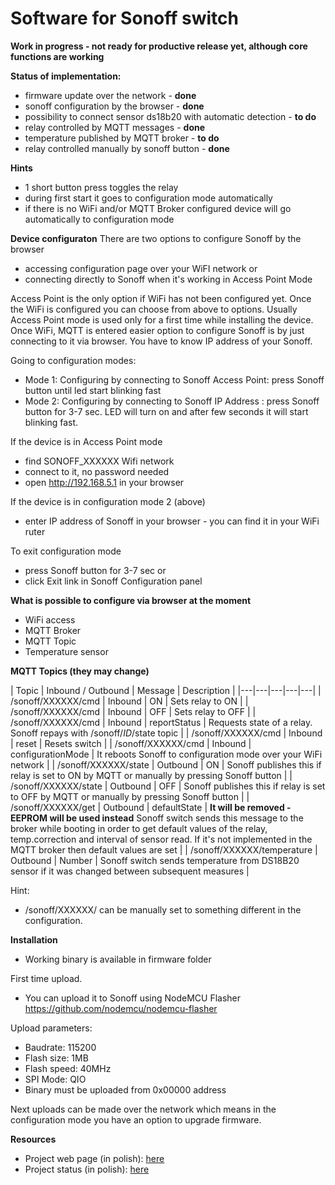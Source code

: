 # Software for Sonoff switch

**Work in progress - not ready for productive release yet, although core functions are working**

**Status of implementation:**
* firmware update over the network - **done**
* sonoff configuration by the browser - **done**
* possibility to connect sensor ds18b20 with automatic detection - **to do**
* relay controlled by MQTT messages - **done**
* temperature published by MQTT broker - **to do**
* relay controlled manually by sonoff button - **done**

**Hints**
* 1 short button press toggles the relay
* during first start it goes to configuration mode automatically
* if there is no WiFi and/or MQTT Broker configured device will go automatically to configuration mode

**Device configuraton**
There are two options to configure Sonoff by the browser
* accessing configuration page over your WiFI network or
* connecting directly to Sonoff when it's working in Access Point Mode

Access Point is the only option if WiFi has not been configured yet. Once the WiFi is configured you can choose from above to options.
Usually Access Point mode is used only for a first time while installing the device. Once WiFi, MQTT is entered easier option to configure Sonoff is by just connecting to it via browser. You have to know IP address of your Sonoff.

Going to configuration modes:
* Mode 1: Configuring by connecting to Sonoff Access Point: press Sonoff button until led start blinking fast
* Mode 2: Configuring by connecting to Sonoff IP Address : press Sonoff button for 3-7 sec. LED will turn on and after few seconds it will start blinking fast. 

If the device is in Access Point mode
* find SONOFF_XXXXXX Wifi network
* connect to it, no password needed
* open http://192.168.5.1 in your browser

If the device is in configuration mode 2 (above)
* enter IP address of Sonoff in your browser - you can find it in your WiFi ruter

To exit configuration mode
* press Sonoff button for 3-7 sec or
* click Exit link in Sonoff Configuration panel

**What is possible to configure via browser at the moment**
* WiFi access
* MQTT Broker
* MQTT Topic
* Temperature sensor 

**MQTT Topics (they may change)** 

| Topic  | Inbound / Outbound | Message | Description |
|---|---|---|---|---| 
| /sonoff/XXXXXX/cmd | Inbound | ON | Sets relay to ON  | 
| /sonoff/XXXXXX/cmd | Inbound | OFF | Sets relay to OFF | 
| /sonoff/XXXXXX/cmd | Inbound | reportStatus | Requests state of a relay. Sonoff repays with /sonoff/*ID*/state topic | 
| /sonoff/XXXXXX/cmd | Inbound | reset |  Resets switch | 
| /sonoff/XXXXXX/cmd | Inbound | configurationMode | It reboots Sonoff to configuration mode over your WiFi network  | 
| /sonoff/XXXXXX/state | Outbound | ON | Sonoff  publishes this if relay is set to ON by MQTT or manually by pressing Sonoff button |
| /sonoff/XXXXXX/state | Outbound | OFF | Sonoff  publishes this if relay is set to OFF by MQTT or manually by pressing Sonoff button |
| /sonoff/XXXXXX/get | Outbound | defaultState | **It will be removed - EEPROM will be used instead** Sonoff switch sends this message to the broker while booting in order to get default values of the relay, temp.correction and interval of sensor read. If it's not implemented in the MQTT broker then default values are set | 
| /sonoff/XXXXXX/temperature | Outbound | Number | Sonoff switch sends temperature from DS18B20 sensor if it was changed between subsequent measures | 

Hint:
* /sonoff/XXXXXX/ can be manually set to something different in the configuration. 

**Installation**
* Working binary is available in firmware folder

First time upload. 
* You can upload it to Sonoff using NodeMCU Flasher https://github.com/nodemcu/nodemcu-flasher

Upload parameters:
* Baudrate: 115200
* Flash size: 1MB
* Flash speed: 40MHz
* SPI Mode: QIO
* Binary must be uploaded from 0x00000 address

Next uploads can be made over the network which means in the configuration mode you have an option to upgrade firmware.


**Resources**
* Project web page (in polish): [here](http://smart-house.adrian.czabanowski.com/projekt-firmware-do-sonoff/)
* Project status (in polish): [here](http://smart-house.adrian.czabanowski.com/forum/oprogramowanie/alternatywny-firmware-do-przelacznika-sonoff-projekt/)
